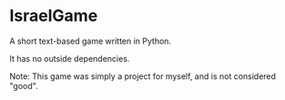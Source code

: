 # IsraelGame
A short text-based game written in Python.

It has no outside dependencies.

Note: This game was simply a project for myself, and is not considered "good".
